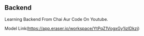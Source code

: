 ## Backend
Learning Backend From Chai Aur Code On Youtube.

Model Link(https://app.eraser.io/workspace/YtPqZ1VogxGy1jzIDkzj)